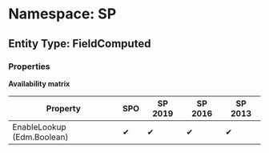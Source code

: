 # Namespace: SP
## Entity Type: FieldComputed

### Properties

**Availability matrix**

Property | SPO | SP 2019 | SP 2016 | SP 2013
----------|-----|---------|---------|--------
EnableLookup (Edm.Boolean) | ✔ | ✔ | ✔ | ✔

